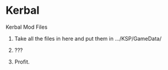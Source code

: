 Kerbal
======

Kerbal Mod Files

1) Take all the files in here and put them in .../KSP/GameData/

2) ???

3) Profit.
